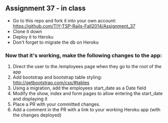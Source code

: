 ## Assignment 37 - in class
* Go to this repo and fork it into your own account: https://github.com/TIY-TSP-Rails-Fall2014/Assignment_37
* Clone it down
* Deploy it to Heroku
* Don't forget to migrate the db on Heroku


### Now that it's working, make the following changes to the app:


1. Direct the user to the /employees page when they go to the root of the app
2. Add bootstrap and bootstrap table styling: http://getbootstrap.com/css/#tables
3. Using a migration, add the employees start_date as a Date field
4. Modify the show, index and form pages to allow entering the start_date and displaying it
5. Place a PR with your committed changes.
6. Add a comment in the PR with a link to your working Heroku app (with the changes deployed)
